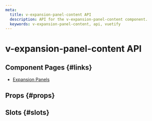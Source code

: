 ```yaml
---
meta:
  title: v-expansion-panel-content API
  description: API for the v-expansion-panel-content component.
  keywords: v-expansion-panel-content, api, vuetify
---
```


# v-expansion-panel-content API

<entry-ad />

## Component Pages {#links}

- [Expansion Panels](components/expansion-panels)

## Props {#props}

<api-section name="v-expansion-panel-content" section="props" />

## Slots {#slots}

<api-section name="v-expansion-panel-content" section="slots" />

<backmatter />
